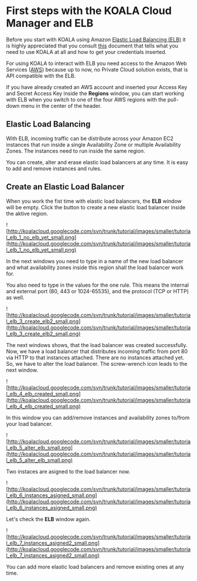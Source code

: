 

# First steps with the KOALA Cloud Manager and ELB #

Before you start with KOALA using Amazon [Elastic Load Balancing (ELB)](http://aws.amazon.com/elb/) it is highly appreciated that you consult [this](http://code.google.com/p/koalacloud/wiki/First_Steps_with_EC2_and_KOALA) document that tells what you need to use KOALA at all and how to get your credentials inserted.

For using KOALA to interact with ELB you need access to the Amazon Web Services ([AWS](http://aws.amazon.com)) because up to now, no Private Cloud solution exists, that is API compatible with the ELB.

If you have already created an AWS account and inserted your Access Key and Secret Access Key inside the **Regions** window, you can start working with ELB when you switch to one of the four AWS regions with the pull-down menu in the center of the header.

## Elastic Load Balancing ##

With ELB, incoming traffic can be distribute across your Amazon EC2 instances that run inside a single Availability Zone or multiple Availability Zones. The instances need to run inside the same region.

You can create, alter and erase elastic load balancers at any time. It is easy to add and remove instances and rules.

## Create an Elastic Load Balancer ##

When you work the fist time with elastic load balancers, the **ELB** window will be empty. Click the button to create a new elastic load balancer inside the aktive region.

![http://koalacloud.googlecode.com/svn/trunk/tutorial/images/smaller/tutorial_elb_1_no_elb_yet_small.png](http://koalacloud.googlecode.com/svn/trunk/tutorial/images/smaller/tutorial_elb_1_no_elb_yet_small.png)

In the next windows you need to type in a name of the new load balancer and what availability zones inside this region shall the load balancer work for.

You also need to type in the values for the one rule. This means the internal and external port (80, 443 or 1024-65535), and the protocol (TCP or HTTP) as well.

![http://koalacloud.googlecode.com/svn/trunk/tutorial/images/smaller/tutorial_elb_3_create_elb2_small.png](http://koalacloud.googlecode.com/svn/trunk/tutorial/images/smaller/tutorial_elb_3_create_elb2_small.png)

The next windows shows, that the load balancer was created successfully. Now, we have a load balancer that distributes incoming traffic from port 80 via HTTP to that instances attached. There are no instances attached yet. So, we have to alter the load balancer. The screw-wrench icon leads to the next window.

![http://koalacloud.googlecode.com/svn/trunk/tutorial/images/smaller/tutorial_elb_4_elb_created_small.png](http://koalacloud.googlecode.com/svn/trunk/tutorial/images/smaller/tutorial_elb_4_elb_created_small.png)

In this window you can add/remove instances and availability zones to/from your load balancer.

![http://koalacloud.googlecode.com/svn/trunk/tutorial/images/smaller/tutorial_elb_5_alter_elb_small.png](http://koalacloud.googlecode.com/svn/trunk/tutorial/images/smaller/tutorial_elb_5_alter_elb_small.png)

Two instaces are asigned to the load balancer now.

![http://koalacloud.googlecode.com/svn/trunk/tutorial/images/smaller/tutorial_elb_6_instances_asigned_small.png](http://koalacloud.googlecode.com/svn/trunk/tutorial/images/smaller/tutorial_elb_6_instances_asigned_small.png)

Let's check the **ELB** window again.

![http://koalacloud.googlecode.com/svn/trunk/tutorial/images/smaller/tutorial_elb_7_instances_asigned2_small.png](http://koalacloud.googlecode.com/svn/trunk/tutorial/images/smaller/tutorial_elb_7_instances_asigned2_small.png)

You can add more elastic load balancers and remove existing ones at any time.